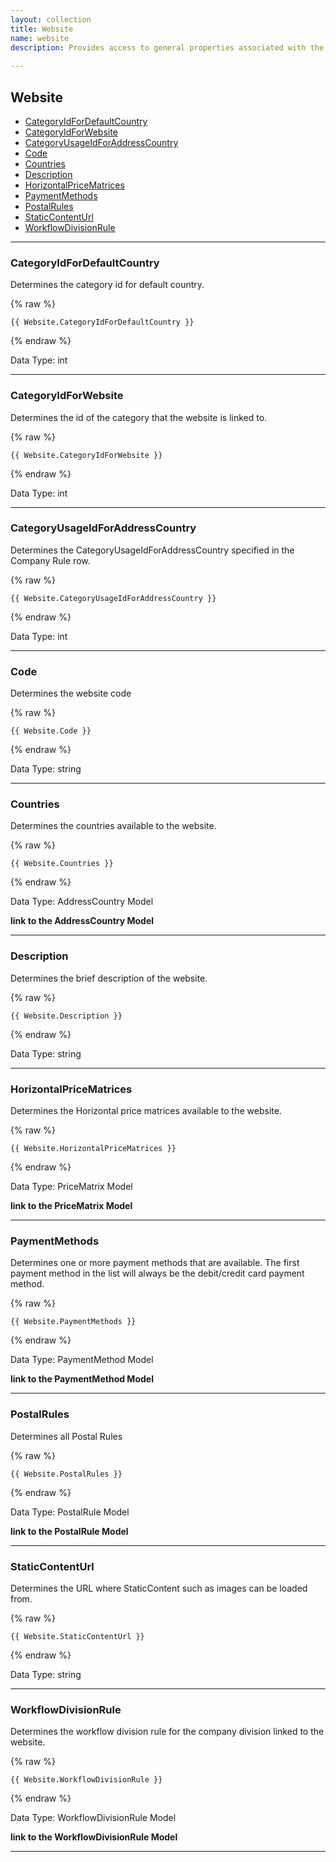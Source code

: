 ```yaml
---
layout: collection
title: Website
name: website
description: Provides access to general properties associated with the website.
 
---
```


## Website

* [CategoryIdForDefaultCountry](#categoryidfordefaultcountry)
* [CategoryIdForWebsite](#categoryidforwebsite)
* [CategoryUsageIdForAddressCountry](#categoryusageidforaddresscountry)
* [Code](#code)
* [Countries](#countries)
* [Description](#description)
* [HorizontalPriceMatrices](#horizontalpricematrices)
* [PaymentMethods](#paymentmethods)
* [PostalRules](#postalrules)
* [StaticContentUrl](#staticcontenturl)
* [WorkflowDivisionRule](#workflowdivisionrule)

---

<a name="categoryidfordefaultcountry"></a>
### CategoryIdForDefaultCountry
Determines the category id for default country.

{% raw %}
```liquid
{{ Website.CategoryIdForDefaultCountry }}

```
{% endraw %}

Data Type: int

---

<a name="categoryidforwebsite"></a>
### CategoryIdForWebsite
Determines the id of the category that the website is linked to.

{% raw %}
```liquid
{{ Website.CategoryIdForWebsite }}

```
{% endraw %}

Data Type: int

---

<a name="categoryusageidforaddresscountry"></a>
### CategoryUsageIdForAddressCountry
Determines the CategoryUsageIdForAddressCountry specified in the Company Rule row.

{% raw %}
```liquid
{{ Website.CategoryUsageIdForAddressCountry }}

```
{% endraw %}

Data Type: int

---

<a name="code"></a>
### Code
Determines the website code

{% raw %}
```liquid
{{ Website.Code }}

```
{% endraw %}

Data Type: string

---

<a name="countries"></a>
### Countries
Determines the countries available to the website.

{% raw %}
```liquid
{{ Website.Countries }}

```
{% endraw %}

Data Type: AddressCountry Model

__link to the AddressCountry Model__

---

<a name="description"></a>
### Description
Determines the brief description of the website.

{% raw %}
```liquid
{{ Website.Description }}

```
{% endraw %}

Data Type: string

---

<a name="horizontalpricematrices"></a>
### HorizontalPriceMatrices
Determines the Horizontal price matrices available to the website.

{% raw %}
```liquid
{{ Website.HorizontalPriceMatrices }}

```
{% endraw %}

Data Type: PriceMatrix Model

__link to the PriceMatrix Model__

---

<a name="paymentmethods"></a>
### PaymentMethods
Determines one or more payment methods that are available. The first payment method in the list will always be the debit/credit card payment method.

{% raw %}
```liquid
{{ Website.PaymentMethods }}

```
{% endraw %}

Data Type: PaymentMethod Model

__link to the PaymentMethod Model__

---

<a name="postalrules"></a>
### PostalRules
Determines all Postal Rules

{% raw %}
```liquid
{{ Website.PostalRules }}

```
{% endraw %}

Data Type: PostalRule Model

__link to the PostalRule Model__

---

<a name="staticcontenturl"></a>
### StaticContentUrl
Determines the URL where StaticContent such as images can be loaded from.

{% raw %}
```liquid
{{ Website.StaticContentUrl }}

```
{% endraw %}

Data Type: string

---	
		
<a name="workflowdivisionrule"></a>
### WorkflowDivisionRule
Determines the workflow division rule for the company division linked to the website.

{% raw %}
```liquid
{{ Website.WorkflowDivisionRule }}

```
{% endraw %}

Data Type: WorkflowDivisionRule Model

__link to the WorkflowDivisionRule Model__

---	